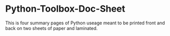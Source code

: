 # Python-Toolbox-Doc-Sheet
This is four summary pages of Python useage meant to be printed front and back on two sheets of paper and laminated.
